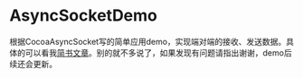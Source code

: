 # AsyncSocketDemo
根据CocoaAsyncSocket写的简单应用demo，实现端对端的接收、发送数据。具体的可以看我[简书文章](http://www.jianshu.com/p/b0eecc82b861)。别的就不多说了，如果发现有问题请指出谢谢，demo后续还会更新。
